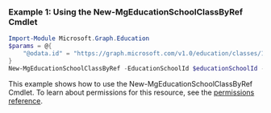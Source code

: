 ### Example 1: Using the New-MgEducationSchoolClassByRef Cmdlet
```powershell
Import-Module Microsoft.Graph.Education
$params = @{
	"@odata.id" = "https://graph.microsoft.com/v1.0/education/classes/11006"
}
New-MgEducationSchoolClassByRef -EducationSchoolId $educationSchoolId -BodyParameter $params
```
This example shows how to use the New-MgEducationSchoolClassByRef Cmdlet.
To learn about permissions for this resource, see the [permissions reference](/graph/permissions-reference).
